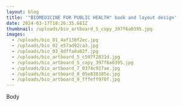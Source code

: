 ```yaml
---
layout: blog
title: '"BIOMEDICINE FOR PUBLIC HEALTH" book and layout design'
date: 2024-03-17T18:26:35.681Z
thumbnail: /uploads/bio_artboard_5_copy_397f6a0395.jpg
images:
  - /uploads/bio_01_4af130f2ec.jpg
  - /uploads/bio_02_e57ad92ca3.jpg
  - /uploads/bio_03_8dffa0a82f.jpg
  - /uploads/bio_artboard_5_c597f2831d.jpg
  - /uploads/bio_artboard_5_copy_397f6a0395.jpg
  - /uploads/bio_artboard_7_0374c927ae.jpg
  - /uploads/bio_artboard_8_05e838185e.jpg
  - /uploads/bio_artboard_9_fffeff970f.jpg
---
```

Body
